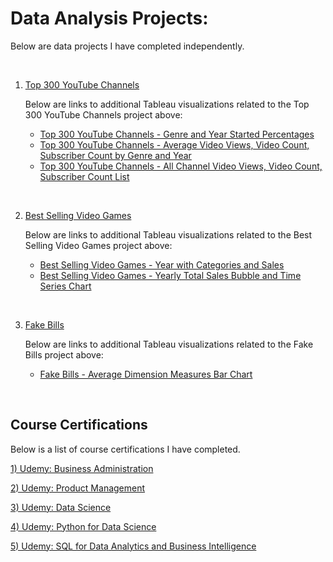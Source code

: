 # Data Analysis Projects:

Below are data projects I have completed independently. 

<br>

1) [Top 300 YouTube Channels](https://github.com/jersonscruz/Data-Analysis-Projects/blob/3601a972bfa15aa13f31b3224561ef39c8edfe83/2023%20Data%20Project%20-%2001%20Top%20300%20YouTube%20Channels.ipynb)
  
      Below are links to additional Tableau visualizations related to the Top 300 YouTube Channels project above:
  
      - [Top 300 YouTube Channels - Genre and Year Started Percentages](https://public.tableau.com/app/profile/jerson.cruz/viz/Top300YouTubeChannels-GenreandYearStartedPercentages/DashboardYT1)
      - [Top 300 YouTube Channels - Average Video Views, Video Count, Subscriber Count by Genre and Year](https://public.tableau.com/app/profile/jerson.cruz/viz/Top300YouTubeChannels-AverageVideoViewsVideoCountSubscriberCountbyGenreandYear/DashboardYT2)
    - [Top 300 YouTube Channels - All Channel Video Views, Video Count, Subscriber Count List](https://public.tableau.com/app/profile/jerson.cruz/viz/Top300YouTubeChannels-AllChannelVideoViewsVideoCountSubscriberCountList/DashboardYT3)

<br>

2) [Best Selling Video Games](https://github.com/jersonscruz/Data-Analysis-Projects/blob/main/2023%20Data%20Project%20-%2002%20Best%20Selling%20Video%20Games.ipynb)
  
      Below are links to additional Tableau visualizations related to the Best Selling Video Games project above:
  
      - [Best Selling Video Games - Year with Categories and Sales](https://public.tableau.com/app/profile/jerson.cruz/viz/BestSellingVideoGames-YearwithCategoriesandSales/DashboardVG1)
      - [Best Selling Video Games - Yearly Total Sales Bubble and Time Series Chart](https://public.tableau.com/app/profile/jerson.cruz/viz/BestSellingVideoGames-YearlyTotalSalesBubbleandTimeSeriesChart/DashboardVG2)

<br>

3) [Fake Bills](https://github.com/jersonscruz/Data-Analysis-Projects/blob/main/2023%20Data%20Project%20-%2003%20Fake%20Bills.ipynb)
  
    Below are links to additional Tableau visualizations related to the Fake Bills project above:
  
    - [Fake Bills - Average Dimension Measures Bar Chart](https://public.tableau.com/app/profile/jerson.cruz/viz/FakeBills-AverageDimensionMeasuresBarChart/DashboardFB1)

<br>

## Course Certifications

Below is a list of course certifications I have completed.

[1) Udemy: Business Administration](https://www.udemy.com/certificate/UC-10fff2e9-2d71-43fc-bb75-70e77049b806/)

[2) Udemy: Product Management](https://www.udemy.com/certificate/UC-d85bd332-df51-473e-8650-e753e025aa9f/)

[3) Udemy: Data Science](https://www.udemy.com/certificate/UC-8b297df9-f0a2-4484-b589-a17885a1eaaa/)

[4) Udemy: Python for Data Science](https://www.udemy.com/certificate/UC-e11b1e60-2839-4a9f-93ef-f5a3def2197b/)

[5) Udemy: SQL for Data Analytics and Business Intelligence](https://www.udemy.com/certificate/UC-f01487ca-c75e-4bbf-a671-e8ceb2dc7f82/)
